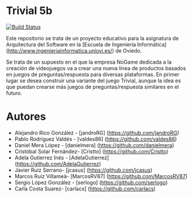 Trivial 5b
=============

[![Build Status](https://travis-ci.org/Arquisoft/Trivial5b.svg?branch=master)](https://travis-ci.org/Arquisoft/Trivial5b)

Este repositorio se trata de un proyecto educativo para la asignatura de Arquitectura del Software en la [Escuela de Ingeniería Informática] (http://www.ingenieriainformatica.uniovi.es/) de Oviedo.

Se trata de un supuesto en el que la empresa NoGame dedicada a la creación de videojuegos va a crear una nueva línea de
productos basados en juegos de preguntas/respuesta para diversas plataformas. En primer lugar se desea construir una variante del juego Trivial, aunque la idea es que puedan crearse más juegos de preguntas/respuesta similares en el futuro.


Autores
=============

* Alejandro Rico González - [jandroRG] (https://github.com/jandroRG)
* Pablo Rodríguez Valdés - [valdes86] (https://github.com/valdes86)
* Daniel Mera López - [danielmera] (https://github.com/danielmera)
* Cristóbal Solar Fernández- [Cristto] (https://github.com/Cristto)
* Adela Gutierrez Inés - [AdelaGutierrez] (https://github.com/AdelaGutierrez)
* Javier Ruiz Serrano- [jcasus] (https://github.com/jcasus)
* Marcos Ruiz Villameà- [MarcosRV87] (https://github.com/MarcosRV87)
* Sergio López González - [serlogo] (https://github.com/serlogo)
* Carla Costa Suarez- [carlacs] (https://github.com/carlacs)
